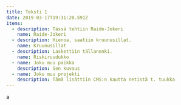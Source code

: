 ```yaml
---
title: Teksti 1
date: 2019-03-17T19:31:20.591Z
items:
  - description: Tässä tehtiin Raide-Jokeri
    name: Raide-Jokeri
  - description: Hienoa, saatiin kruunusillat.
    name: Kruunusillat
  - description: Laskettiin tällanenki.
    name: Riskiruudukko
  - name: Joku muu paikka
    description: Sen kuvaus
  - name: Joku muu projekti
    description: Tämä lisättiin CMS:n kautta netistä t. tuukka
---
```

a